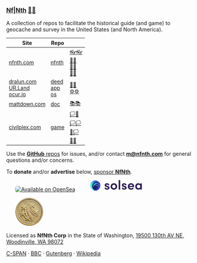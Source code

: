 
### [Nf|Nth](https://github.com/nfnth) [🙂🙂](https://xn--938ha.ws)

A collection of repos to facilitate the historical guide (and game) to geocache and survey in the United States (and North America).

|Site|Repo||
|-|-|-|
|[nfnth.com](https://nfnth.com)|[nfnth](https://github.com/nfnth/nfnth)|[👓👓](http://xn--4p8ha.ws)<br/>[🧤🧤](http://xn--uv9ha.ws)<br/>[👖👖](http://xn--7p8ha.ws)<br/>[🧦🧦](http://xn--wv9ha.ws/)|
|[dralun.com](https://dralun.com)<br/>[UR.Land](https://ur.land)<br/>[ocur.io](https://ocur.io)|[deed](https://github.com/nfnth/deed)<br/>[app](https://github.com/nfnth/app)<br/>[os](https://github.com/nfnth/os)|[🌳🌳](https://xn--wh8ha.ws)<br/>[⚙⚙](https://xn--x7ha.ws)|
|[mattdown.com](https://mattdown.com)|[doc](https://github.com/nfnth/doc)|[📚📚](https://xn--zt8ha.ws)|
|[civilplex.com](https://civilplex.com)|[game](https://github.com/nfnth/game)|[🏳🏴](https://xn--en8hc.ws)<br/>[🏳🏳](https://xn--en8ha.ws)<br/>[🏴🏳](https://xn--en8hb.ws)<br/>[🏴🏴](https://xn--fn8ha.ws)|

Use the [**GitHub** repos](https://github.com/nfnth?tab=repositories) for issues, and/or contact **m@nfnth.com** for general questions and/or concerns.

To **donate** and/or **advertise** below, [sponsor **NfNth**](https://github.com/sponsors/nfnth).

<a href="https://opensea.io/nfnth" title="Buy on OpenSea" target="_blank"><img style="margin-left:24px; width:160px; border-radius:5px;" src="https://storage.googleapis.com/opensea-static/Logomark/Badge%20-%20Available%20On%20-%20Light.png" alt="Available on OpenSea" /></a>&nbsp;&nbsp;&nbsp;&nbsp;<a href="https://solsea.io/login" title="Buy on SolSea" target="_blank"><img style="margin-left:24px; width:140px; border-radius:5px;" src="sol.svg" alt="Available on SolSea" /></a>

<a href="https://buy.stripe.com/5kA4hL5NB6Qv7Ty5kk" target="_blank"><img style="margin-left:24px; width:75px; border-radius:5px;" src="coin.jpg" alt="Purchase NfNth Collectible" /></a>

Licensed as **NfNth Corp** in the State of Washington, [19500 130th AV NE, Woodinville, WA 98072](https://www.google.com/maps/place/19500+130th+Ave+NE,+Woodinville,+WA+98072/@47.7479925,-122.1874976,14.79z/data=!4m8!1m2!2m1!1surland!3m4!1s0x54900e91e7d1bbd7:0xc04ec07789786761!8m2!3d47.7690595!4d-122.1662039)

[C-SPAN](https://www.c-span.org) · [BBC](http://feeds.bbci.co.uk/news/rss.xml) · [Gutenberg](http://www.gutenberg.org) · [Wikipedia](http://www.wikipedia.org/wiki/Special:Random)
